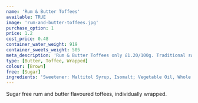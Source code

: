 ```yaml
---
name: 'Rum & Butter Toffees'
available: TRUE
image: 'rum-and-butter-toffees.jpg'
purchase_option: 1
price: 1.2
cost_price: 0.48
container_water_weight: 919
container_sweets_weight: 505
meta_description: 'Rum & Butter Toffees only £1.20/100g. Traditional sweets and more at Humbugs Confectionery Store. Specialists in satisfying your sweet tooth!'
type: [Butter, Toffee, Wrapped]
colour: [Brown]
free: [Sugar]
ingredients: 'Sweetener: Maltitol Syrup, Isomalt; Vegetable Oil, Whole Milk Powder, Butter, Emulsifier: Soy Lecithin; Flavours'
---
```

Sugar free rum and butter flavoured toffees, individually wrapped.